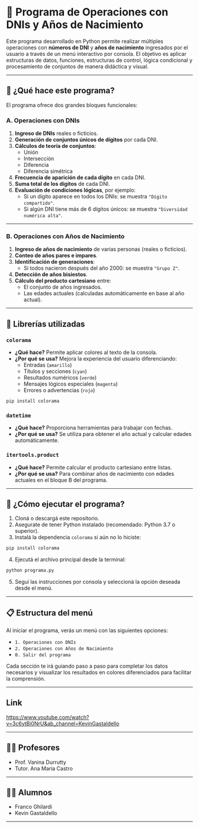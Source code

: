 # 🧮 Programa de Operaciones con DNIs y Años de Nacimiento

Este programa desarrollado en Python permite realizar múltiples operaciones con **números de DNI** y **años de nacimiento** ingresados por el usuario a través de un menú interactivo por consola. El objetivo es aplicar estructuras de datos, funciones, estructuras de control, lógica condicional y procesamiento de conjuntos de manera didáctica y visual.

---

## 📌 ¿Qué hace este programa?

El programa ofrece dos grandes bloques funcionales:

### A. Operaciones con DNIs

1. **Ingreso de DNIs** reales o ficticios.
2. **Generación de conjuntos únicos de dígitos** por cada DNI.
3. **Cálculos de teoría de conjuntos**:
   - Unión
   - Intersección
   - Diferencia
   - Diferencia simétrica
4. **Frecuencia de aparición de cada dígito** en cada DNI.
5. **Suma total de los dígitos** de cada DNI.
6. **Evaluación de condiciones lógicas**, por ejemplo:
   - Si un dígito aparece en todos los DNIs: se muestra `"Dígito compartido"`.
   - Si algún DNI tiene más de 6 dígitos únicos: se muestra `"Diversidad numérica alta"`.

---

### B. Operaciones con Años de Nacimiento

1. **Ingreso de años de nacimiento** de varias personas (reales o ficticios).
2. **Conteo de años pares e impares**.
3. **Identificación de generaciones**:
   - Si todos nacieron después del año 2000: se muestra `"Grupo Z"`.
4. **Detección de años bisiestos**.
5. **Cálculo del producto cartesiano** entre:
   - El conjunto de años ingresados.
   - Las edades actuales (calculadas automáticamente en base al año actual).

---

## 🧪 Librerías utilizadas

### `colorama`

- **¿Qué hace?** Permite aplicar colores al texto de la consola.
- **¿Por qué se usa?** Mejora la experiencia del usuario diferenciando:
  - Entradas (`amarillo`)
  - Títulos y secciones (`cyan`)
  - Resultados numéricos (`verde`)
  - Mensajes lógicos especiales (`magenta`)
  - Errores o advertencias (`rojo`)

```bash
pip install colorama
```

### `datetime`

- **¿Qué hace?** Proporciona herramientas para trabajar con fechas.
- **¿Por qué se usa?** Se utiliza para obtener el año actual y calcular edades automáticamente.

### `itertools.product`

- **¿Qué hace?** Permite calcular el producto cartesiano entre listas.
- **¿Por qué se usa?** Para combinar años de nacimiento con edades actuales en el bloque B del programa.

---

## 🚀 ¿Cómo ejecutar el programa?

1. Cloná o descargá este repositorio.
2. Asegurate de tener Python instalado (recomendado: Python 3.7 o superior).
3. Instalá la dependencia `colorama` si aún no lo hiciste:

```bash
pip install colorama
```

4. Ejecutá el archivo principal desde la terminal:

```bash
python programa.py
```

5. Seguí las instrucciones por consola y seleccioná la opción deseada desde el menú.

---

## 📋 Estructura del menú

Al iniciar el programa, verás un menú con las siguientes opciones:

- `1. Operaciones con DNIs`
- `2. Operaciones con Años de Nacimiento`
- `0. Salir del programa`

Cada sección te irá guiando paso a paso para completar los datos necesarios y visualizar los resultados en colores diferenciados para facilitar la comprensión.

---

## Link

https://www.youtube.com/watch?v=3c6ytBi0NrU&ab_channel=KevinGastaldello

---

## 👨‍🏫 Profesores

- Prof. Vanina Durrutty
- Tutor. Ana Maria Castro

---

## 👨‍🎓 Alumnos

- Franco Ghilardi
- Kevin Gastaldello

---
